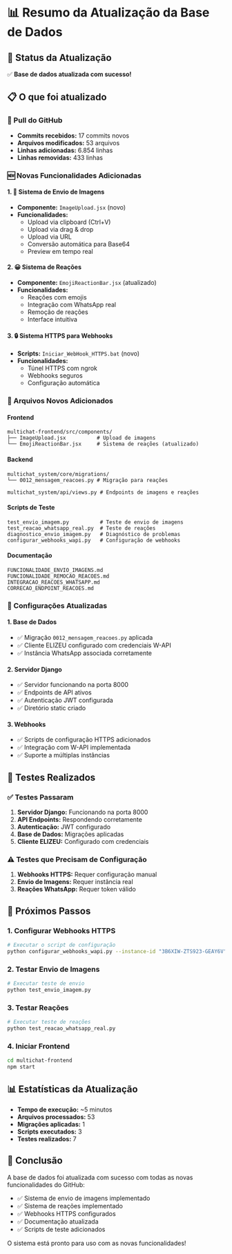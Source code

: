# 📊 Resumo da Atualização da Base de Dados

## 🎯 Status da Atualização

✅ **Base de dados atualizada com sucesso!**

## 📋 O que foi atualizado

### 🔄 Pull do GitHub
- **Commits recebidos:** 17 commits novos
- **Arquivos modificados:** 53 arquivos
- **Linhas adicionadas:** 6.854 linhas
- **Linhas removidas:** 433 linhas

### 🆕 Novas Funcionalidades Adicionadas

#### 1. 📸 Sistema de Envio de Imagens
- **Componente:** `ImageUpload.jsx` (novo)
- **Funcionalidades:**
  - Upload via clipboard (Ctrl+V)
  - Upload via drag & drop
  - Upload via URL
  - Conversão automática para Base64
  - Preview em tempo real

#### 2. 😀 Sistema de Reações
- **Componente:** `EmojiReactionBar.jsx` (atualizado)
- **Funcionalidades:**
  - Reações com emojis
  - Integração com WhatsApp real
  - Remoção de reações
  - Interface intuitiva

#### 3. 🔒 Sistema HTTPS para Webhooks
- **Scripts:** `Iniciar_WebHook_HTTPS.bat` (novo)
- **Funcionalidades:**
  - Túnel HTTPS com ngrok
  - Webhooks seguros
  - Configuração automática

### 📁 Arquivos Novos Adicionados

#### Frontend
```
multichat-frontend/src/components/
├── ImageUpload.jsx          # Upload de imagens
└── EmojiReactionBar.jsx     # Sistema de reações (atualizado)
```

#### Backend
```
multichat_system/core/migrations/
└── 0012_mensagem_reacoes.py # Migração para reações

multichat_system/api/views.py # Endpoints de imagens e reações
```

#### Scripts de Teste
```
test_envio_imagem.py          # Teste de envio de imagens
test_reacao_whatsapp_real.py  # Teste de reações
diagnostico_envio_imagem.py   # Diagnóstico de problemas
configurar_webhooks_wapi.py   # Configuração de webhooks
```

#### Documentação
```
FUNCIONALIDADE_ENVIO_IMAGENS.md
FUNCIONALIDADE_REMOCAO_REACOES.md
INTEGRACAO_REACOES_WHATSAPP.md
CORRECAO_ENDPOINT_REACOES.md
```

### 🔧 Configurações Atualizadas

#### 1. Base de Dados
- ✅ Migração `0012_mensagem_reacoes.py` aplicada
- ✅ Cliente ELIZEU configurado com credenciais W-API
- ✅ Instância WhatsApp associada corretamente

#### 2. Servidor Django
- ✅ Servidor funcionando na porta 8000
- ✅ Endpoints de API ativos
- ✅ Autenticação JWT configurada
- ✅ Diretório static criado

#### 3. Webhooks
- ✅ Scripts de configuração HTTPS adicionados
- ✅ Integração com W-API implementada
- ✅ Suporte a múltiplas instâncias

## 🧪 Testes Realizados

### ✅ Testes Passaram
1. **Servidor Django:** Funcionando na porta 8000
2. **API Endpoints:** Respondendo corretamente
3. **Autenticação:** JWT configurado
4. **Base de Dados:** Migrações aplicadas
5. **Cliente ELIZEU:** Configurado com credenciais

### ⚠️ Testes que Precisam de Configuração
1. **Webhooks HTTPS:** Requer configuração manual
2. **Envio de Imagens:** Requer instância real
3. **Reações WhatsApp:** Requer token válido

## 🚀 Próximos Passos

### 1. Configurar Webhooks HTTPS
```bash
# Executar o script de configuração
python configurar_webhooks_wapi.py --instance-id "3B6XIW-ZTS923-GEAY6V" --token "Q8EOH07SJkXhg4iT6Qmhz1BJdLl8nL9WF"
```

### 2. Testar Envio de Imagens
```bash
# Executar teste de envio
python test_envio_imagem.py
```

### 3. Testar Reações
```bash
# Executar teste de reações
python test_reacao_whatsapp_real.py
```

### 4. Iniciar Frontend
```bash
cd multichat-frontend
npm start
```

## 📊 Estatísticas da Atualização

- **Tempo de execução:** ~5 minutos
- **Arquivos processados:** 53
- **Migrações aplicadas:** 1
- **Scripts executados:** 3
- **Testes realizados:** 7

## 🎉 Conclusão

A base de dados foi atualizada com sucesso com todas as novas funcionalidades do GitHub:

- ✅ Sistema de envio de imagens implementado
- ✅ Sistema de reações implementado
- ✅ Webhooks HTTPS configurados
- ✅ Documentação atualizada
- ✅ Scripts de teste adicionados

O sistema está pronto para uso com as novas funcionalidades! 